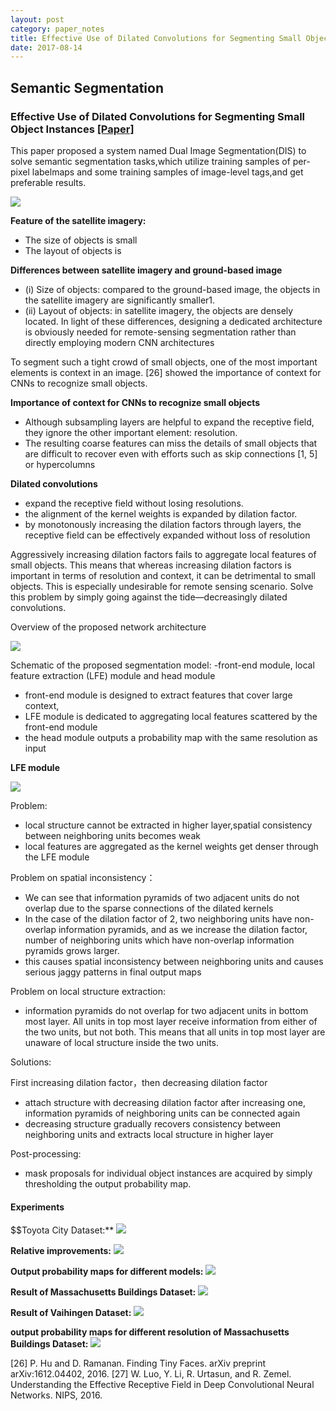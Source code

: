 ```yaml
---
layout: post
category: paper_notes
title: Effective Use of Dilated Convolutions for Segmenting Small Object Instances 
date: 2017-08-14
---
```

## Semantic Segmentation

### Effective Use of Dilated Convolutions for Segmenting Small Object Instances [[Paper]](http://personal.ie.cuhk.edu.hk/~pluo/pdf/luoWLWiccv17.pdf)

This paper proposed a system named Dual Image Segmentation(DIS) to solve semantic segmentation tasks,which utilize training samples of per-pixel labelmaps and some training samples of image-level tags,and get preferable results.

![](/assets/paper_notes/DilatedCNNSegmentingSmallObjectInstances/image1.png)

**Feature of the satellite imagery:**

- The size of objects is small
- The layout of objects is 

**Differences between satellite imagery and ground-based image**

- (i) Size of objects: compared to the ground-based image, the objects in the satellite imagery are significantly smaller1. 
- (ii) Layout of objects: in satellite imagery, the objects are densely located. In light of these differences, designing a dedicated architecture is obviously needed for remote-sensing segmentation rather than directly employing modern CNN architectures

To segment such a tight crowd of small objects, one of the most important elements is context in an image. [26] showed the importance of context for CNNs to recognize small objects.

**Importance of context for CNNs to recognize small objects**

- Although subsampling layers are helpful to expand the receptive field, they ignore the other important element: resolution.
- The resulting coarse features can miss the details of small objects that are difficult to recover even with efforts such as skip connections [1, 5] or hypercolumns

**Dilated convolutions**

- expand the receptive field without losing resolutions.
- the alignment of the kernel weights is expanded by dilation factor.
- by monotonously increasing the dilation factors through layers, the receptive field can be effectively expanded without loss of resolution

Aggressively increasing dilation factors fails to aggregate local features of small objects. This means that whereas increasing dilation factors is important in terms of resolution and context, it can be detrimental to small objects. This is especially undesirable for remote sensing scenario.
Solve this problem by simply going against the tide—decreasingly dilated convolutions.

Overview of the proposed network architecture 

![](/assets/paper_notes/DilatedCNNSegmentingSmallObjectInstances/image2.png)

Schematic of the proposed segmentation model:
-front-end module, local feature extraction (LFE) module and head module 

- front-end module is designed to extract features that cover large context,
- LFE module is dedicated to aggregating local features scattered by the front-end module
- the head module outputs a probability map with the same resolution as input

**LFE module**

![](/assets/paper_notes/DilatedCNNSegmentingSmallObjectInstances/image3.png)

Problem:
- local structure cannot be extracted in higher layer,spatial consistency between neighboring units becomes weak
- local features are aggregated as the kernel weights get denser through the LFE module

Problem on spatial inconsistency：
- We can see that information pyramids of two adjacent units do not overlap due to the sparse connections of the dilated kernels 
- In the case of the dilation factor of 2, two neighboring units have non-overlap information pyramids, and as we increase the dilation factor, number of
neighboring units which have non-overlap information pyramids grows larger. 
- this causes spatial inconsistency between neighboring units and causes serious jaggy patterns in final output maps

Problem on local structure extraction: 
- information pyramids do not overlap for two adjacent units in bottom most layer. All units in top most layer receive information from either of the two units, but not both. This means that all units in top most layer are unaware of local structure inside the two units.


Solutions:

First increasing dilation factor，then decreasing dilation factor
- attach structure with decreasing dilation factor after increasing one, information pyramids of neighboring units can be connected again
- decreasing structure gradually recovers consistency between neighboring units and extracts local structure in higher layer

Post-processing:
- mask proposals for individual object instances are acquired by simply thresholding the output probability map.

#### Experiments
$$Toyota City Dataset:**
![](/assets/paper_notes/DilatedCNNSegmentingSmallObjectInstances/image4.png)

**Relative improvements:**
![](/assets/paper_notes/DilatedCNNSegmentingSmallObjectInstances/image5.png)

**Output probability maps for different models:**
![](/assets/paper_notes/DilatedCNNSegmentingSmallObjectInstances/image6.png)

**Result of Massachusetts Buildings Dataset:**
![](/assets/paper_notes/DilatedCNNSegmentingSmallObjectInstances/image7.png)

**Result of Vaihingen Dataset:**
![](/assets/paper_notes/DilatedCNNSegmentingSmallObjectInstances/image8.png)

**output probability maps for different resolution of Massachusetts Buildings Dataset:**
![](/assets/paper_notes/DilatedCNNSegmentingSmallObjectInstances/image9.png)

[26] P. Hu and D. Ramanan. Finding Tiny Faces. arXiv preprint arXiv:1612.04402, 2016.
[27] W. Luo, Y. Li, R. Urtasun, and R. Zemel. Understanding the Effective Receptive Field in Deep Convolutional Neural Networks. NIPS, 2016.